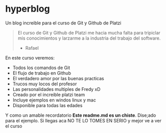 # hyperblog
Un blog increible para el curso de Git y Github de Platzi
>El curso de Git y Github de Platzi me hacia mucha falta para tripiclar mis conocimientos y larzarme a la industria del trabajo del software.
> - Rafael

En este curso veremos:
* Todos los comandos de Git
* El flujo de trabajo en Github
* El verdadero amor por las buenas practicas
* Trucos muy locos del profesor
* Las personalidades multiples de Fredy xD
* Creado por el increible platzi team
* Incluye ejemplos en windos linux y mac
* Disponible para todas las edades

Y como un amable recordatorio **Este readme.md es un chiste**. Dise;ado para el ejemplo. Si llegas aca NO TE LO TOMES EN SERIO y mejor ve a ver el curso
